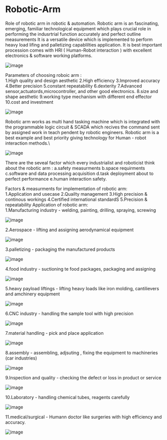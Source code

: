 # Robotic-Arm
Role of robotic arm in robotic & automation.
Robotic arm is an fascinating, emerging, familiar technological equipment which plays crucial role in performing the indusrtrial function accurately and perfect outline measurements
It is a versatile device which is implemented to perform heavy load lifing and palletizing capablilties application.
It is best important procession comes with HRI ( Human-Robot interaction ) with excellent electronics & software working platforms.


  ![image](https://github.com/user-attachments/assets/03f27497-e21c-401a-b3ec-b8695f1a4e7d)

Parameters of choosing roboic arm :                        
1.High quality and design aesthetic
2.High efficiency
3.Improved accuracy
4.Better precision
5.constant repeatability 
6.dexterity 
7.Advanced sensor,actuatords,microcontroller, and other good electronics.
8.size and shape aesthetic
9.working type mechanism with different end effector
10.cost and investment

![image](https://github.com/user-attachments/assets/3c03c91d-cccb-49d7-98e6-4699a96a64da)

                                                            
Robotic arm works as multi hand tasking machine which is integrated with the programmable logic circuit & SCADA which recives the command sent by assigned work in teach pendent by robotic engineers.
Robotic arm is a best example and best priority giving technology for Human - robot interaction methods.\

![image](https://github.com/user-attachments/assets/846b7016-28cc-45db-88bf-987b0b68ef44)


There are the seveal factor which every industrialist and roboticist think about the robotic arm : 
a.safety measurments
b.space requirments                                                       
c.software and data processing acquisition 
d.task deployment about to perfect performance
e.human interaction safety.    

Factors & measurments for implementation of robotic arm:  
                                                           1.Application and usecase
                                                           2.Quailty management 
                                                           3.High precision & continous workings 
                                                           4.Certified international standardS 
                                                           5.Precision & repeatability
Application of robotic arm:                                
 1.Manufacturing industry           - welding, painting, drilling, spraying, screwing   

![image](https://github.com/user-attachments/assets/46b9565d-cc68-411a-b627-d571079dfbb5) 
                                                           
 2.Aerospace                        - lifting and assigning aerodynamical equipment

![image](https://github.com/user-attachments/assets/68f9ceb4-b2c8-420a-b909-d7af073b938a)
                                                           
3.palletizing                      - packaging the manufactured products

 ![image](https://github.com/user-attachments/assets/6d677242-6cf9-41a8-adbf-260e00e4eefa)
                                                          
4.food industry                    - suctioning te food packages, packaging and assigning

![image](https://github.com/user-attachments/assets/9228dce3-9501-4678-bd99-398cd6c5a31c)
                                                           
5.heavy payload liftings           - lifting heavy loads like iron molding, cantilievers and amchinery equipment

![image](https://github.com/user-attachments/assets/3ac37cbf-cee6-4112-93dc-02bae65c9898)
                                                           
6.CNC industry                     - handling the sample tool with high precision

 ![image](https://github.com/user-attachments/assets/4c54fe94-b079-445e-b0a9-f8e0d8dd49c5)
                                                          
7.material handling                - pick and place application

![image](https://github.com/user-attachments/assets/128a1925-8dbe-40d4-a5b6-0cab32817ec7)
                                                           
8.assembly                         - assembling, adjsuting , fixing the equipment to machineries (car industries)

![image](https://github.com/user-attachments/assets/9ed24f91-9c15-4fcf-b058-48adf0b3e3a7)
                                                           
9.Inspection and quality          - checking the defect or loss in product or service

![image](https://github.com/user-attachments/assets/faa5ff13-fe15-41ee-a03d-d3a0e7a8a240)
                                                           
10.Laboratory                      - handling chemical tubes, reagents carefully 

 ![image](https://github.com/user-attachments/assets/33c01091-0889-44e8-92a5-e02fd8e8c5e4)
                                                          
11.medical/surgical                - Humann doctor like surgeries with high efficiency and accuracy.

 ![image](https://github.com/user-attachments/assets/a8e5a137-17a5-4e79-905e-bdb11aadc360)
                                                          
